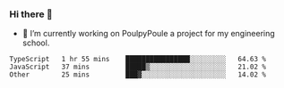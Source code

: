 ### Hi there 👋
- 🔭 I’m currently working on PoulpyPoule a project for my engineering school.


<!--START_SECTION:waka-->

```text
TypeScript   1 hr 55 mins    ████████████████░░░░░░░░░   64.63 %
JavaScript   37 mins         █████▒░░░░░░░░░░░░░░░░░░░   21.02 %
Other        25 mins         ███▓░░░░░░░░░░░░░░░░░░░░░   14.02 %
```

<!--END_SECTION:waka-->

<!--
**killian-mannarelli/killian-mannarelli** is a ✨ _special_ ✨ repository because its `README.md` (this file) appears on your GitHub profile.

Here are some ideas to get you started:

- 🔭 I’m currently working on ...
- 🌱 I’m currently learning ...
- 👯 I’m looking to collaborate on ...
- 🤔 I’m looking for help with ...
- 💬 Ask me about ...
- 📫 How to reach me: ...
- 😄 Pronouns: ...
- ⚡ Fun fact: ...
-->
